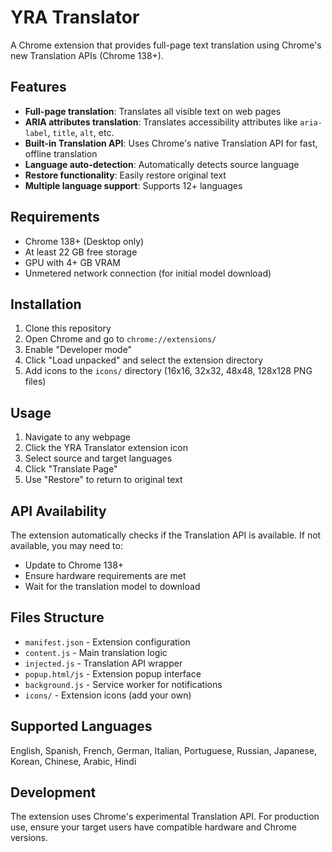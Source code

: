 # YRA Translator

A Chrome extension that provides full-page text translation using Chrome's new Translation APIs (Chrome 138+).

## Features

- **Full-page translation**: Translates all visible text on web pages
- **ARIA attributes translation**: Translates accessibility attributes like `aria-label`, `title`, `alt`, etc.
- **Built-in Translation API**: Uses Chrome's native Translation API for fast, offline translation
- **Language auto-detection**: Automatically detects source language
- **Restore functionality**: Easily restore original text
- **Multiple language support**: Supports 12+ languages

## Requirements

- Chrome 138+ (Desktop only)
- At least 22 GB free storage
- GPU with 4+ GB VRAM
- Unmetered network connection (for initial model download)

## Installation

1. Clone this repository
2. Open Chrome and go to `chrome://extensions/`
3. Enable "Developer mode"
4. Click "Load unpacked" and select the extension directory
5. Add icons to the `icons/` directory (16x16, 32x32, 48x48, 128x128 PNG files)

## Usage

1. Navigate to any webpage
2. Click the YRA Translator extension icon
3. Select source and target languages
4. Click "Translate Page"
5. Use "Restore" to return to original text

## API Availability

The extension automatically checks if the Translation API is available. If not available, you may need to:
- Update to Chrome 138+
- Ensure hardware requirements are met
- Wait for the translation model to download

## Files Structure

- `manifest.json` - Extension configuration
- `content.js` - Main translation logic
- `injected.js` - Translation API wrapper
- `popup.html/js` - Extension popup interface
- `background.js` - Service worker for notifications
- `icons/` - Extension icons (add your own)

## Supported Languages

English, Spanish, French, German, Italian, Portuguese, Russian, Japanese, Korean, Chinese, Arabic, Hindi

## Development

The extension uses Chrome's experimental Translation API. For production use, ensure your target users have compatible hardware and Chrome versions.